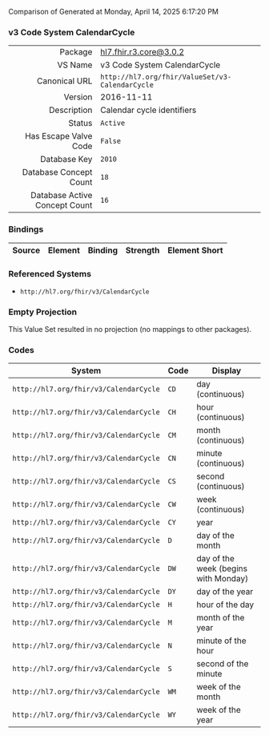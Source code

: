 Comparison of 
Generated at Monday, April 14, 2025 6:17:20 PM

### v3 Code System CalendarCycle

|      |     |
| ---: | --- |
| Package | hl7.fhir.r3.core@3.0.2 |
| VS Name | v3 Code System CalendarCycle |
| Canonical URL | `http://hl7.org/fhir/ValueSet/v3-CalendarCycle` |
| Version | 2016-11-11 |
| Description | Calendar cycle identifiers |
| Status | `Active` |
| Has Escape Valve Code | `False` |
| Database Key | `2010` |
| Database Concept Count | `18` |
| Database Active Concept Count | `16` |
### Bindings

| Source | Element | Binding | Strength | Element Short |
| ------ | ------- | ------- | -------- | ------------- |

### Referenced Systems

* `http://hl7.org/fhir/v3/CalendarCycle`
### Empty Projection

This Value Set resulted in no projection (no mappings to other packages).

### Codes

| System | Code | Display |
| ------ | ---- | ------- |
| `http://hl7.org/fhir/v3/CalendarCycle` | `CD` | day (continuous) |
| `http://hl7.org/fhir/v3/CalendarCycle` | `CH` | hour (continuous) |
| `http://hl7.org/fhir/v3/CalendarCycle` | `CM` | month (continuous) |
| `http://hl7.org/fhir/v3/CalendarCycle` | `CN` | minute (continuous) |
| `http://hl7.org/fhir/v3/CalendarCycle` | `CS` | second (continuous) |
| `http://hl7.org/fhir/v3/CalendarCycle` | `CW` | week (continuous) |
| `http://hl7.org/fhir/v3/CalendarCycle` | `CY` | year |
| `http://hl7.org/fhir/v3/CalendarCycle` | `D` | day of the month |
| `http://hl7.org/fhir/v3/CalendarCycle` | `DW` | day of the week (begins with Monday) |
| `http://hl7.org/fhir/v3/CalendarCycle` | `DY` | day of the year |
| `http://hl7.org/fhir/v3/CalendarCycle` | `H` | hour of the day |
| `http://hl7.org/fhir/v3/CalendarCycle` | `M` | month of the year |
| `http://hl7.org/fhir/v3/CalendarCycle` | `N` | minute of the hour |
| `http://hl7.org/fhir/v3/CalendarCycle` | `S` | second of the minute |
| `http://hl7.org/fhir/v3/CalendarCycle` | `WM` | week of the month |
| `http://hl7.org/fhir/v3/CalendarCycle` | `WY` | week of the year |
